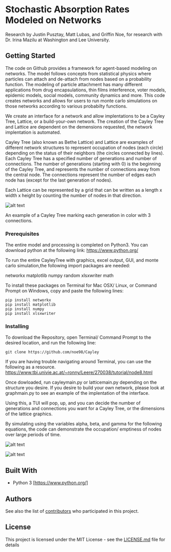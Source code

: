 # Stochastic Absorption Rates Modeled on Networks
Research by Justin Pusztay, Matt Lubas, and Griffin Noe, for research with Dr. Irina Mazilu at Washington and Lee University.

## Getting Started

The code on Github provides a framework for agent-based modeling on networks. The model follows concepts from statistical physics where particles can attach and de-attach from nodes based on a probability function. The modeling of particle attachment has many different applications from drug encapsulations, thin films interference, voter models, epidemic models, social models, community dynamics and more. This code creates networks and allows for users to run monte carlo simulations on those networks according to various probabilty functions. 

We create an interface for a network and allow implentations to be a Cayley Tree, Lattice, or a build-your-own network. The creation of the Cayley Tree and Lattice are dependent on the demensions requested, the network implentation is automated. 

Cayley Tree (also known as Bethe Lattice) and Lattice are examples of different network structures to represent occupation of nodes (each circle) depending on the status of their neighbors (the circles connected by lines). 
Each Cayley Tree has a specified number of generations and number of connections. The number of generations (starting with 0) is the beginning of the Cayley Tree, and represents the number of connections away from the central node. The connections represent the number of edges each node has (except for the last generation of nodes).

Each Lattice can be represented by a grid that can be written as a length x width x height by counting the number of nodes in that direction. 

![alt text](https://upload.wikimedia.org/wikipedia/commons/e/e7/Reseau_de_Bethe.svg) 

An example of a Cayley Tree marking each generation in color with 3 connections.

### Prerequisites
The entire model and processing is completed on Python3. 
You can download python at the following link:
https://www.python.org/

To run the entire CayleyTree with graphics, excel output, GUI, and monte carlo simulation,the following import packages are needed:

networkx
matplotlib
numpy
random
xlsxwriter
math

To install these packages on Terminal for  Mac OSX/ Linux, or Command Prompt on Windows, copy and paste the following lines:

```
pip install networkx
pip install matplotlib
pip install numpy
pip install xlsxwriter
```

### Installing

To download the Repository, open Terminal/ Command Prompt to the desired location, and run the following line:

```
git clone https://github.com/noe98/Cayley
```
If you are having trouble navigating around Terminal, you can use the following as a resource. https://www.tbi.univie.ac.at/~ronny/Leere/270038/tutorial/node8.html


Once dowloaded, run cayleymain.py or latticemain.py depending on the structure you desire. If you desire to build your own network, please look at graphmain.py to see an example of the implentation of the interface. 

Using this, a TUI will pop, up, and you can decide the number of generations and connections you want for a Cayley Tree, or the dimensions of the lattice graphics. 

By simulating using the variables alpha, beta, and gamma for the following equations, the code can demonstrate the occupation/ emptiness of nodes over large periods of time.

![alt text](https://raw.githubusercontent.com/noe98/Cayley/Photos/nearestneighbors.png)


![alt text](https://raw.githubusercontent.com/noe98/Cayley/Photos/particleattachment.png)


## Built With

* Python 3 [https://www.python.org/]


## Authors

See also the list of [contributors](https://github.com/noe98/Cayley) who participated in this project.

## License

This project is licensed under the MIT License - see the [LICENSE.md](LICENSE.md) file for details

